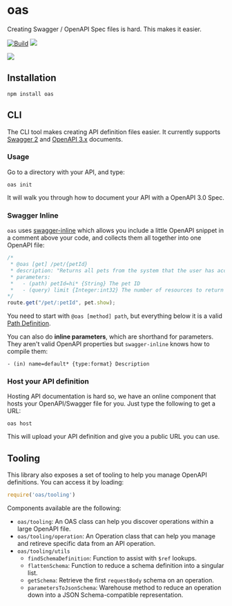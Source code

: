 # oas

Creating Swagger / OpenAPI Spec files is hard. This makes it easier.

[![Build](https://github.com/readmeio/oas/workflows/CI/badge.svg)](https://github.com/readmeio/oas/) [![](https://img.shields.io/npm/v/oas)](https://npm.im/oas)

[![](https://d3vv6lp55qjaqc.cloudfront.net/items/1M3C3j0I0s0j3T362344/Untitled-2.png)](https://readme.com)

## Installation

```
npm install oas
```

## CLI
The CLI tool makes creating API definition files easier. It currently supports [Swagger 2](https://swagger.io/specification/v2/) and [OpenAPI 3.x](https://swagger.io/specification/) documents.

### Usage

Go to a directory with your API, and type:

```
oas init
```

It will walk you through how to document your API with a OpenAPI 3.0 Spec.

### Swagger Inline

`oas` uses [swagger-inline](https://github.com/readmeio/swagger-inline) which allows you include a little OpenAPI snippet in a comment above your code, and collects them all together into one OpenAPI file:

```js
/*
 * @oas [get] /pet/{petId}
 * description: "Returns all pets from the system that the user has access to"
 * parameters:
 *   - (path) petId=hi* {String} The pet ID
 *   - (query) limit {Integer:int32} The number of resources to return
*/
route.get("/pet/:petId", pet.show);
```

You need to start with `@oas [method] path`, but everything below it is a valid [Path Definition](http://swagger.io/specification/#pathItemObject).

You can also do **inline parameters**, which are shorthand for parameters. They aren't valid OpenAPI properties but `swagger-inline` knows how to compile them:

```
- (in) name=default* {type:format} Description
```

### Host your API definition

Hosting API documentation is hard so, we have an online component that hosts your OpenAPI/Swagger file for you. Just type the following to get a URL:

```
oas host
```

This will upload your API definition and give you a public URL you can use.

## Tooling
This library also exposes a set of tooling to help you manage OpenAPI definitions. You can access it by loading:

```js
require('oas/tooling')
```

Components available are the following:

* `oas/tooling`: An OAS class can help you discover operations within a large OpenAPI file.
* `oas/tooling/operation`: An Operation class that can help you manage and retireve specific data from an API operation.
* `oas/tooling/utils`
    * `findSchemaDefinition`: Function to assist with `$ref` lookups.
    * `flattenSchema`: Function to reduce a schema definition into a singular list.
    * `getSchema`: Retrieve the first `requestBody` schema on an operation.
    * `parametersToJsonSchema`: Warehouse method to reduce an operation down into a JSON Schema-compatible representation.
